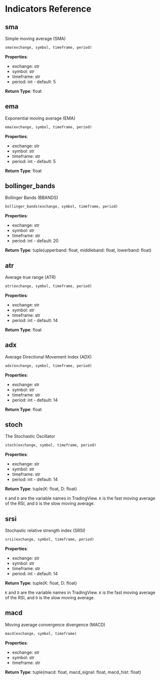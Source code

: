 # Indicators Reference

## sma

Simple moving average (SMA)

```py
sma(exchange, symbol, timeframe, period)
```

**Properties**:

-   exchange: str
-   symbol: str
-   timeframe: str
-   period: int - default: 5

**Return Type**: float

## ema

Exponential moving average (EMA)

```py
ema(exchange, symbol, timeframe, period)
```

**Properties**:

-   exchange: str
-   symbol: str
-   timeframe: str
-   period: int - default: 5

**Return Type**: float

## bollinger_bands

Bollinger Bands (BBANDS)

```py
bollinger_bands(exchange, symbol, timeframe, period)
```

**Properties**:

-   exchange: str
-   symbol: str
-   timeframe: str
-   period: int - default: 20

**Return Type**: tuple(upperband: float, middleband: float, lowerband: float)

## atr

Average true range (ATR)

```py
atr(exchange, symbol, timeframe, period)
```

**Properties**:

-   exchange: str
-   symbol: str
-   timeframe: str
-   period: int - default: 14

**Return Type**: float

## adx

Average Directional Movement Index (ADX)

```py
adx(exchange, symbol, timeframe, period)
```

**Properties**:

-   exchange: str
-   symbol: str
-   timeframe: str
-   period: int - default: 14

**Return Type**: float

## stoch

The Stochastic Oscillator

```py
stoch(exchange, symbol, timeframe, period)
```

**Properties**:

-   exchange: str
-   symbol: str
-   timeframe: str
-   period: int - default: 14

**Return Type**: tuple(K: float, D: float)

`K` and `D` are the variable names in TradingView. `K` is the fast moving average of the RSI, and `D` is the slow moving average.

## srsi

Stochastic relative strength index (SRSI)

```py
srsi(exchange, symbol, timeframe, period)
```

**Properties**:

-   exchange: str
-   symbol: str
-   timeframe: str
-   period: int - default: 14

**Return Type**: tuple(K: float, D: float)

`K` and `D` are the variable names in TradingView. `K` is the fast moving average of the RSI, and `D` is the slow moving average.

## macd

Moving average convergence divergence (MACD)

```py
macd(exchange, symbol, timeframe)
```

**Properties**:

-   exchange: str
-   symbol: str
-   timeframe: str

**Return Type**: tuple(macd: float, macd_signal: float, macd_hist: float)
